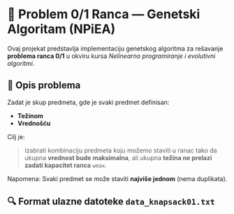 # 🧬 Problem 0/1 Ranca — Genetski Algoritam (NPiEA)

Ovaj projekat predstavlja implementaciju genetskog algoritma za rešavanje **problema ranca 0/1** u okviru kursa *Nelinearno programiranje i evolutivni algoritmi*.

## 📌 Opis problema

Zadat je skup predmeta, gde je svaki predmet definisan:
- **Težinom**
- **Vrednošću**

Cilj je:
> Izabrati kombinaciju predmeta koju možemo staviti u ranac tako da ukupna **vrednost bude maksimalna**, ali ukupna **težina ne prelazi zadati kapacitet ranca** `wmax`.

Napomena: Svaki predmet se može staviti **najviše jednom** (nema duplikata).

## 🔍 Format ulazne datoteke `data_knapsack01.txt`
